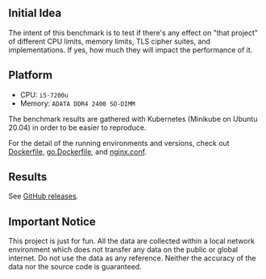 ## Initial Idea

The intent of this benchmark is to test if there's any effect on "that project" of different CPU limits, memory limits, TLS cipher suites, and implementations. If yes, how much they will impact the performance of it.

## Platform

- CPU: `i5-7200u`
- Memory: `ADATA DDR4 2400 SO-DIMM`

The benchmark results are gathered with Kubernetes (Minikube on Ubuntu 20.04) in order to be easier to reproduce.

For the detail of the running environments and versions, check out [Dockerfile](Dockerfile), [go.Dockerfile](go.Dockerfile), and [nginx.conf](k8s/nginx/nginx.conf).

## Results

See [GitHub releases](https://github.com/wi1dcard/trojan-gfw-benchmark/releases).

## Important Notice

This project is just for fun. All the data are collected within a local network environment which does not transfer any data on the public or global internet. Do not use the data as any reference. Neither the accuracy of the data nor the source code is guaranteed.
